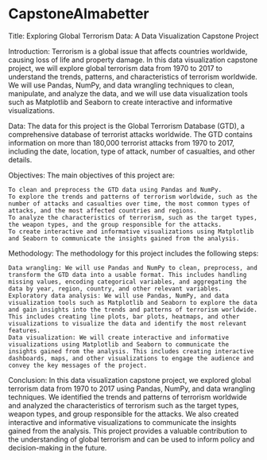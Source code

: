 # CapstoneAlmabetter
Title: Exploring Global Terrorism Data: A Data Visualization Capstone Project

Introduction:
Terrorism is a global issue that affects countries worldwide, causing loss of life and property damage. In this data visualization capstone project, we will explore global terrorism data from 1970 to 2017 to understand the trends, patterns, and characteristics of terrorism worldwide. We will use Pandas, NumPy, and data wrangling techniques to clean, manipulate, and analyze the data, and we will use data visualization tools such as Matplotlib and Seaborn to create interactive and informative visualizations.

Data:
The data for this project is the Global Terrorism Database (GTD), a comprehensive database of terrorist attacks worldwide. The GTD contains information on more than 180,000 terrorist attacks from 1970 to 2017, including the date, location, type of attack, number of casualties, and other details.

Objectives:
The main objectives of this project are:

    To clean and preprocess the GTD data using Pandas and NumPy.
    To explore the trends and patterns of terrorism worldwide, such as the number of attacks and casualties over time, the most common types of attacks, and the most affected countries and regions.
    To analyze the characteristics of terrorism, such as the target types, the weapon types, and the group responsible for the attacks.
    To create interactive and informative visualizations using Matplotlib and Seaborn to communicate the insights gained from the analysis.

Methodology:
The methodology for this project includes the following steps:

    Data wrangling: We will use Pandas and NumPy to clean, preprocess, and transform the GTD data into a usable format. This includes handling missing values, encoding categorical variables, and aggregating the data by year, region, country, and other relevant variables.
    Exploratory data analysis: We will use Pandas, NumPy, and data visualization tools such as Matplotlib and Seaborn to explore the data and gain insights into the trends and patterns of terrorism worldwide. This includes creating line plots, bar plots, heatmaps, and other visualizations to visualize the data and identify the most relevant features.
    Data visualization: We will create interactive and informative visualizations using Matplotlib and Seaborn to communicate the insights gained from the analysis. This includes creating interactive dashboards, maps, and other visualizations to engage the audience and convey the key messages of the project.

Conclusion:
In this data visualization capstone project, we explored global terrorism data from 1970 to 2017 using Pandas, NumPy, and data wrangling techniques. We identified the trends and patterns of terrorism worldwide and analyzed the characteristics of terrorism such as the target types, weapon types, and group responsible for the attacks. We also created interactive and informative visualizations to communicate the insights gained from the analysis. This project provides a valuable contribution to the understanding of global terrorism and can be used to inform policy and decision-making in the future.
